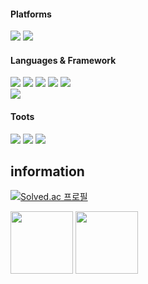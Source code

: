 #### Platforms
<a href="https://www.microsoft.com/en-us/windows" target="_blank"><img src="https://img.shields.io/badge/windows11-0078D4?style=flat-square&logo=windows11&logoColor=white"/></a>
<a href="https://www.android.com/" target="_blank"><img src="https://img.shields.io/badge/android-3DDC84?style=flat-square&logo=android&logoColor=white"/></a>

#### Languages & Framework
<a target="_blank"><img src="https://img.shields.io/badge/c-A8B9CC?style=flat-square&logo=c&logoColor=white"/></a>
<a target="_blank"><img src="https://img.shields.io/badge/c++-00599C?style=flat-square&logo=cplusplus&logoColor=white"/></a>
<a target="_blank"><img src="https://img.shields.io/badge/csharp-239120?style=flat-square&logo=csharp&logoColor=white"/></a>
<a target="_blank"><img src="https://img.shields.io/badge/python-3776AB?style=flat-square&logo=python&logoColor=white"/></a>
<a target="_blank"><img src="https://img.shields.io/badge/rust-000000?style=flat-square&logo=rust&logoColor=white"/></a>
<br>
<a href="https://flutter.dev/" target="_blank"><img src="https://img.shields.io/badge/flutter-02569B?style=flat-square&logo=flutter&logoColor=white"/></a>
<br>

#### Toots
<a href="https://git-scm.com/" target="_blank"><img src="https://img.shields.io/badge/git-F05032?style=flat-square&logo=git&logoColor=white"/></a>
<a href="https://code.visualstudio.com/" target="_blank"><img src="https://img.shields.io/badge/visualstudiocode-007ACC?style=flat-square&logo=visualstudiocode&logoColor=white"/></a>
<a href="https://visualstudio.microsoft.com/" target="_blank"><img src="https://img.shields.io/badge/visualstudio-5C2D91?style=flat-square&logo=visualstudio&logoColor=white"/></a>




## information

[![Solved.ac 프로필](http://mazassumnida.wtf/api/v2/generate_badge?boj=rangaka)](https://solved.ac/rangaka)

<p>
  <img height="100em" src="https://github-readme-stats.vercel.app/api?username=rkdehdgus0101&show_icons=true&include_all_commits=true&bg_color=30,e96443,904e95&title_color=fff&text_color=fff">
  <img height="100em" src="https://github-readme-stats.vercel.app/api/top-langs/?username=rkdehdgus0101&layout=compact&bg_color=30,e96443,904e95&title_color=fff&text_color=fff">
</p>
